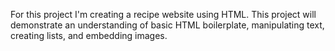 For this project I'm creating a recipe website using HTML. This project will demonstrate an understanding of basic HTML boilerplate, manipulating text, creating lists, and embedding images.